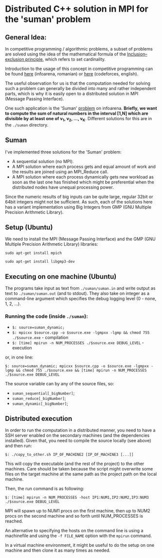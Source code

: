 # Distributed C++ solution in MPI for the 'suman' problem

## General Idea:
In competitive programming / algorithmic problems, a subset of problems are solved using the idea of the mathematical formula of the [Inclusion–exclusion principle](https://en.wikipedia.org/wiki/Inclusion%E2%80%93exclusion_principle), which refers to set cardinality.

Introduction to the usage of this concept in competitive programming can be found [here](https://infoarena.ro/problema/pinex) (infoarena, romanian) or [here](https://codeforces.com/blog/entry/64625) (codeforces, english).

The useful observation for us is that the computation needed for solving such a problem can generally be divided into many and rather independent parts, which is why it is easily open to a distributed solution in MPI (Message Passing Interface).

One such application is the 'Suman' [problem](https://infoarena.ro/problema/suman) on infoarena.
**Briefly, we want to compute the sum of natural numbers in the interval [1,N] which are divisible by at least one of v<sub>1</sub>, v<sub>2</sub>, ..., v<sub>K</sub>**. Different solutions for this are in the `./suman` directory.


## Suman

I've implemented three solutions for the 'Suman' problem:
- A sequential solution (no MPI).
- A MPI solution where each process gets and equal amount of work and the results are joined using an MPI_Reduce call.
- A MPI solution where each process dynamically gets new workload as soon as the last one has finished which might be preferential when the distributed nodes have unequal processing power.

Since the numeric results of big inputs can be quite large, regular 32bit or 64bit integers might not be sufficient. As such, each of the solutions here has a variant implementation using Big Integers from GMP (GNU Multiple Precision Arithmetic Library).


## Setup (Ubuntu)

We need to install the MPI (Message Passing Interface) and the GMP (GNU Multiple Precision Arithmetic Library) libraries:

`sudo apt-get install mpich`

`sudo apt-get install libgmp3-dev`


## Executing on one machine (Ubuntu)

The programs take input as text from `./suman/suman.in` and write output as text to `./suman/suman.out` (and to stdout). They also take on integer as a command-line argument which specifies the debug logging level (0 - none, 1, 2, ...).

### Running the code (inside `./suman`):
- `$: source=suman_dynamic;`
- `$: mpicxx $source.cpp -o $source.exe -lgmpxx -lgmp && chmod 755 ./$source.exe` - compilation
- `$: [time] mpirun -n NUM_PROCESSES ./$source.exe DEBUG_LEVEL` - execution

or, in one line:

`$: source=suman_dynamic; mpicxx $source.cpp -o $source.exe -lgmpxx -lgmp && chmod 755 ./$source.exe && [time] mpirun -n NUM_PROCESSES ./$source.exe DEBUG_LEVEL`

The source variable can by any of the source files, so:
- `suman_sequential[_bigNumber]`;
- `suman_reduce[_bigNumber]`;
- `suman_dynamic[_bigNumber]`;


## Distributed execution

In order to run the computation in a distributed manner, you need to have a SSH server enabled on the secondary machines (and the dependencies installed). Given that, you need to compile the source locally (see above) and then run:

`$: ./copy_to_other.sh IP_OF_MACHINE2 [IP_OF_MACHINE3 [...]]`

This will copy the executable (and the rest of the project) to the other machines. Care should be taken because the script might overwrite some files on the target machine at the same path as the project path on the local machine.

Then, the run command is as following:

`$: [time] mpirun -n NUM_PROCESSES -host IP1:NUM1,IP2:NUM2,IP3:NUM3 ./$source.exe DEBUG_LEVEL`

MPI will spawn up to NUM1 procs on the first machine, then up to NUM2 procs on the second machine and so forth until NUM_PROCESSES is reached.

An alternative to specifying the hosts on the command line is using a machinefile and using the `-f FILE_NAME` option with the `mpirun` command.

In a virtual machine environment, it might be useful to do the setup on one machine and then clone it as many times as needed.
